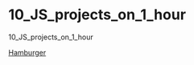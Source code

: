 # 10_JS_projects_on_1_hour

10_JS_projects_on_1_hour

[Hamburger](https://andriykikot.github.io/fe-core-hw-10/)

